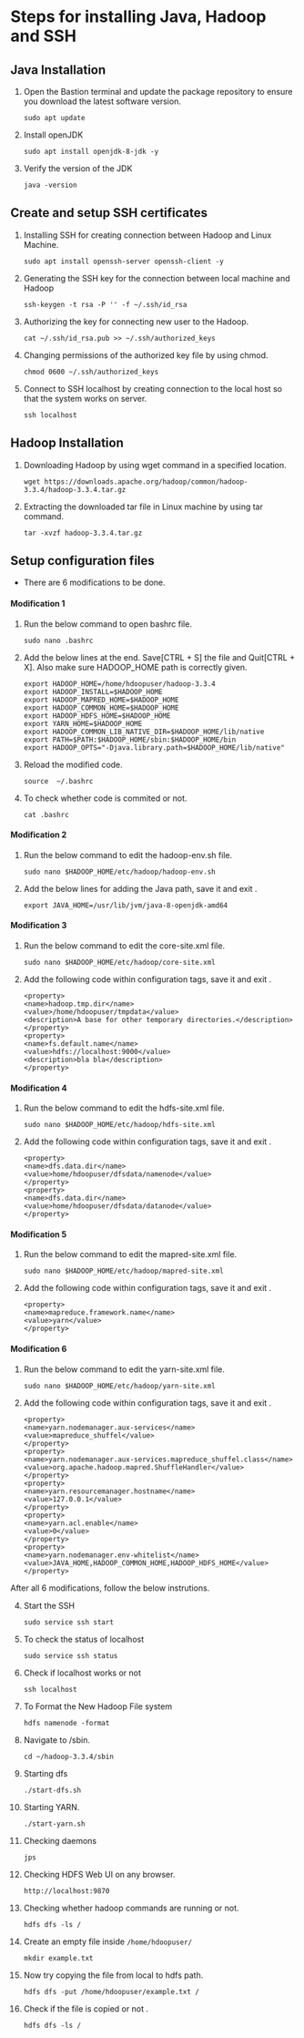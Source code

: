 #    Steps for installing Java, Hadoop and SSH

##	Java Installation 

1. Open the Bastion terminal and update the package repository to ensure you download the latest software version.

    ```
    sudo apt update  
    ```
     
 2. Install openJDK
 
    ```
    sudo apt install openjdk-8-jdk -y
    ```
    
 3. Verify the version of the JDK
 
    ```
    java -version    
    ```
 
##    Create and setup SSH certificates

1. Installing SSH for creating connection between Hadoop and Linux Machine.

    ```
    sudo apt install openssh-server openssh-client -y  
    ```

4. Generating the SSH key for the connection between local machine and Hadoop

    ```
    ssh-keygen -t rsa -P '' -f ~/.ssh/id_rsa
    ```
    

5. Authorizing the key for connecting new user to the Hadoop.

    ```
    cat ~/.ssh/id_rsa.pub >> ~/.ssh/authorized_keys
    ```
    
6. Changing permissions of the authorized key file by using chmod.

    ```
    chmod 0600 ~/.ssh/authorized_keys
    ```
    
7. Connect to SSH localhost by creating connection to the local host so that the system works on server.

    ```
    ssh localhost
    ```
    
##	Hadoop Installation

1. Downloading Hadoop by using wget command in a specified location.

    ```
    wget https://downloads.apache.org/hadoop/common/hadoop-3.3.4/hadoop-3.3.4.tar.gz 
    ```
    
2. Extracting the downloaded tar file in Linux machine by using tar command.

    ```
    tar -xvzf hadoop-3.3.4.tar.gz 
    ```
    
##	Setup configuration files 

- There are 6 modifications to be done.


#### Modification 1 
  
 1. Run the below command to open bashrc file.
           
    ```
    sudo nano .bashrc
    ```
       
 2. Add the below lines at the end. Save[CTRL + S] the file and Quit[CTRL + X]. Also make sure HADOOP_HOME path is correctly given.
	
     ```
     export HADOOP_HOME=/home/hdoopuser/hadoop-3.3.4
     export HADOOP_INSTALL=$HADOOP_HOME
     export HADOOP_MAPRED_HOME=$HADOOP_HOME
     export HADOOP_COMMON_HOME=$HADOOP_HOME
     export HADOOP_HDFS_HOME=$HADOOP_HOME
     export YARN_HOME=$HADOOP_HOME
     export HADOOP_COMMON_LIB_NATIVE_DIR=$HADOOP_HOME/lib/native
     export PATH=$PATH:$HADOOP_HOME/sbin:$HADOOP_HOME/bin
     export HADOOP_OPTS="-Djava.library.path=$HADOOP_HOME/lib/native"
     ```
	
 3. Reload the modified code.
	
     ```
     source  ~/.bashrc 
     ```
	       
 4. To check whether code is commited or not.
	  
     ```
     cat .bashrc
     ```
     	
#### Modification 2

 1. Run the below command to edit the hadoop-env.sh file.

     ```
     sudo nano $HADOOP_HOME/etc/hadoop/hadoop-env.sh
     ```
	
 2. Add the below lines for adding the Java path, save it and exit .
	
     ```
     export JAVA_HOME=/usr/lib/jvm/java-8-openjdk-amd64
     ```
	
#### Modification 3 

 1. Run the below command to edit the core-site.xml file. 

     ```
     sudo nano $HADOOP_HOME/etc/hadoop/core-site.xml
     ```
		
 2. Add the following code within configuration tags, save it and exit .	
	
     ```
     <property>
     <name>hadoop.tmp.dir</name>
     <value>/home/hdoopuser/tmpdata</value>
     <description>A base for other temporary directories.</description>
     </property>
     <property>
     <name>fs.default.name</name>
     <value>hdfs://localhost:9000</value>
     <description>bla bla</description>
     </property>
     ```
																		
#### Modification 4
																				
1. Run the below command to edit the hdfs-site.xml file. 
	
     ```
     sudo nano $HADOOP_HOME/etc/hadoop/hdfs-site.xml
     ```
2. Add the following code within configuration tags, save it and exit .
		
     ```
     <property>
     <name>dfs.data.dir</name>
     <value>home/hdoopuser/dfsdata/namenode</value>
     </property>
     <property>
     <name>dfs.data.dir</name>
     <value>home/hdoopuser/dfsdata/datanode</value>
     </property>
     ```
		
#### Modification 5 

1. Run the below command to edit the mapred-site.xml file. 
	
     ```
     sudo nano $HADOOP_HOME/etc/hadoop/mapred-site.xml
     ```
		
2. Add the following code within configuration tags, save it and exit .
		
     ```
     <property>
     <name>mapreduce.framework.name</name>
     <value>yarn</value>
     </property>
     ```
		
#### Modification 6 

1. Run the below command to edit the yarn-site.xml  file. 
	
   ```
   sudo nano $HADOOP_HOME/etc/hadoop/yarn-site.xml
   ```
		
2. Add the following code within configuration tags, save it and exit .
		
   ```		
   <property>
   <name>yarn.nodemanager.aux-services</name>
   <value>mapreduce_shuffel</value>
   </property>
   <property>
   <name>yarn.nodemanager.aux-services.mapreduce_shuffel.class</name>
   <value>org.apache.hadoop.mapred.ShuffleHandler</value>
   </property>
   <property>
   <name>yarn.resourcemanager.hostname</name>
   <value>127.0.0.1</value>
   </property>
   <property>
   <name>yarn.acl.enable</name>
   <value>0</value>
   </property>
   <property>
   <name>yarn.nodemanager.env-whitelist</name>
   <value>JAVA_HOME,HADOOP_COMMON_HOME,HADOOP_HDFS_HOME</value>
   </property>
   ```

After all 6 modifications, follow the below instrutions.

	
4. Start the SSH 

	```
	sudo service ssh start 
	```

3. To check the status of localhost 

	```
	sudo service ssh status
	```
	
5. Check if localhost works or not

	```
	ssh localhost 
	```

6. To Format the New Hadoop File system

	```
	hdfs namenode -format
	```
	
7. Navigate to /sbin.

	```
	cd ~/hadoop-3.3.4/sbin
	```
	
8. Starting dfs

	```
	./start-dfs.sh
	```
	
9. Starting YARN.

	```
	./start-yarn.sh
	```
10. Checking daemons

	```
	jps
	```

12. Checking HDFS Web UI on any browser.

	```
	http://localhost:9870
	```
	
13. Checking whether hadoop commands are running or not.

	```
	hdfs dfs -ls /
	```

15. Create an empty file inside ``/home/hdoopuser/``

	```
	mkdir example.txt
	```

18. Now try copying the file from local to hdfs path. 

	```
	hdfs dfs -put /home/hdoopuser/example.txt / 
	```
	
15. Check if the file is copied or not .

	```
	hdfs dfs -ls /
	```



    
    
    
    
    
    
    
    
    
    
    
    
    
    
    
    
    
    
    
    
    
    
    
  
 
 

